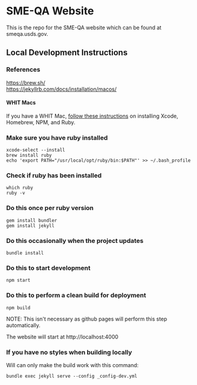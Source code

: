 # SME-QA Website
This is the repo for the SME-QA website which can be found at smeqa.usds.gov.

## Local Development Instructions

### References
https://brew.sh/  
https://jekyllrb.com/docs/installation/macos/

#### WHIT Macs
If you have a WHIT Mac, [follow these instructions](https://tools.usds.gov/handbook/how-to/whit-mac.md) on installing Xcode, Homebrew, NPM, and Ruby.

### Make sure you have ruby installed
```
xcode-select --install
brew install ruby
echo 'export PATH="/usr/local/opt/ruby/bin:$PATH"' >> ~/.bash_profile
```

### Check if ruby has been installed
```
which ruby
ruby -v
````

### Do this once per ruby version
```
gem install bundler
gem install jekyll
```

### Do this occasionally when the project updates
```
bundle install
```

### Do this to start development
```
npm start
```

### Do this to perform a clean build for deployment
```
npm build
```
NOTE: This isn't necessary as github pages will perform this step automatically.

The website will start at http://localhost:4000

### If you have no styles when building locally
Will can only make the build work with this command:
```
bundle exec jekyll serve --config _config-dev.yml
```
